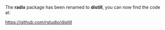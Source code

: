 
The **radix** package has been renamed to **distill**, you can now find the code at:

https://github.com/rstudio/distill

